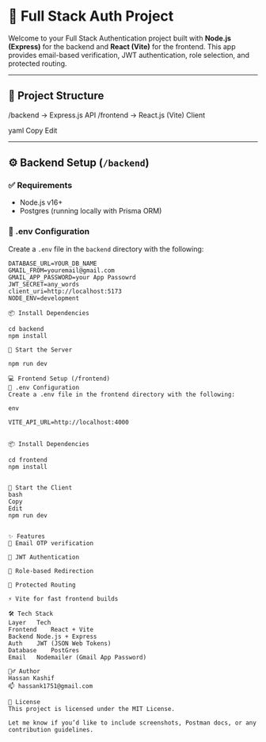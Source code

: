 # 🔐 Full Stack Auth Project

Welcome to your Full Stack Authentication project built with **Node.js (Express)** for the backend and **React (Vite)** for the frontend. This app provides email-based verification, JWT authentication, role selection, and protected routing.

---

## 📁 Project Structure

/backend -> Express.js API
/frontend -> React.js (Vite) Client

yaml
Copy
Edit

---

## ⚙️ Backend Setup (`/backend`)

### ✅ Requirements
- Node.js v16+
- Postgres (running locally with Prisma ORM)

### 📄 .env Configuration

Create a `.env` file in the `backend` directory with the following:

```env
DATABASE_URL=YOUR_DB_NAME
GMAIL_FROM=youremail@gmail.com
GMAIL_APP_PASSWORD=your App Passowrd
JWT_SECRET=any_words
client_uri=http://localhost:5173
NODE_ENV=development

📦 Install Dependencies

cd backend
npm install

🚀 Start the Server

npm run dev

💻 Frontend Setup (/frontend)
📄 .env Configuration
Create a .env file in the frontend directory with the following:

env

VITE_API_URL=http://localhost:4000


📦 Install Dependencies

cd frontend
npm install


🚀 Start the Client
bash
Copy
Edit
npm run dev


✨ Features
📧 Email OTP verification

🔐 JWT Authentication

🔄 Role-based Redirection

🧭 Protected Routing

⚡ Vite for fast frontend builds

🛠️ Tech Stack
Layer	Tech
Frontend	React + Vite
Backend	Node.js + Express
Auth	JWT (JSON Web Tokens)
Database	PostGres
Email	Nodemailer (Gmail App Password)

🙋‍♂️ Author
Hassan Kashif
📫 hassank1751@gmail.com

📝 License
This project is licensed under the MIT License.

Let me know if you’d like to include screenshots, Postman docs, or any contribution guidelines.
